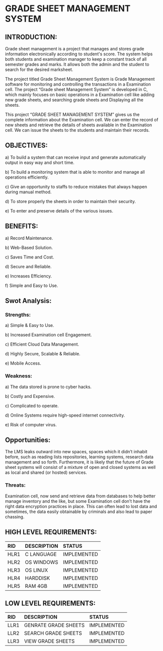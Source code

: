 # **GRADE SHEET MANAGEMENT SYSTEM**
## INTRODUCTION:
Grade sheet management is a project that manages and stores grade information electronically according to student's score. The system helps both students and examination manager to keep a constant track of all semester grades and marks. It allows both the admin and the student to search for the desired marksheet.

The project titled Grade Sheet Management System is Grade Management software for monitoring and controlling the transactions in a Examination cell. The project “Grade sheet Management System” is developed in C, which mainly focuses on basic operations in a Examination cell like adding new grade sheets, and searching grade sheets and Displaying all the sheets.

This project “GRADE SHEET MANAGEMENT SYSTEM” gives us the complete information about the Examination cell. We can enter the record of new sheets and retrieve the details of sheets available in the Examination cell. We can issue the sheets to the students and maintain their records. 

## OBJECTIVES:
a) To build a system that can receive input and generate automatically output in easy way and short time.

b) To build a monitoring system that is able to monitor and manage all operations efficiently.

c) Give an opportunity to staffs to reduce mistakes that always happen during manual method.

d) To store properly the sheets in order to maintain their security.

e) To enter and preserve details of the various issues.

## **BENEFITS:**
a) Record Maintenance.

b) Web-Based Solution.

c) Saves Time and Cost.

d) Secure and Reliable.

e) Increases Efficiency.

f) Simple and Easy to Use.

## **Swot Analysis:**

### Strengths:
a) Simple & Easy to Use.

b) Increased Examination cell Engagement.

c) Efficient Cloud Data Management.

d) Highly Secure, Scalable & Reliable. 

e) Mobile Access.

### Weakness:
a) The data stored is prone to cyber hacks.

b) Costly and Expensive.

c) Complicated to operate.

d) Online Systems require high-speed internet connectivity.

e) Risk of computer virus.

## Opportunities:
The LMS leaks outward into new spaces, spaces which it didn’t inhabit before, such as reading lists repositories, learning systems, research data management and so forth. Furthermore, it is likely that the future of Grade sheet systems will consist of a mixture of open and closed systems as well as local and shared (or hosted) services. 

### Threats:
Examination cell, now send and retrieve data from databases to help better manage inventory and the like, but some Examination cell don’t have the right data encryption practices in place. This can often lead to lost data and sometimes, the data easily obtainable by criminals and also lead to paper chassing.

## HIGH LEVEL REQUIREMENTS:

|RID|DESCRIPTION|STATUS|
|:--|:----------|:-----|
|HLR1|C LANGUAGE|IMPLEMENTED|
|HLR2|OS WINDOWS|IMPLEMENTED|
|HLR3|OS LINUX|IMPLEMENTED|
|HLR4|HARDDISK|IMPLEMENTED|
|HLR5|RAM 4GB|IMPLEMENTED|

## LOW LEVEL REQUIREMENTS:

|RID|DESCRIPTION|STATUS|
|:--|:----------|:-----|
|LLR1|GENRATE GRADE SHEETS|IMPLEMENTED|
|LLR2|SEARCH GRADE SHEETS|IMPLEMENTED|
|LLR3|VIEW GRADE SHEETS|IMPLEMENTED|
